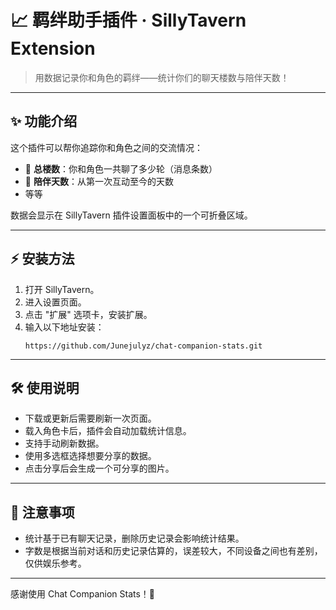 # 📈 羁绊助手插件 · SillyTavern Extension

> 用数据记录你和角色的羁绊——统计你们的聊天楼数与陪伴天数！

---

## ✨ 功能介绍

这个插件可以帮你追踪你和角色之间的交流情况：

- 💬 **总楼数**：你和角色一共聊了多少轮（消息条数）
- 📆 **陪伴天数**：从第一次互动至今的天数
- 等等

数据会显示在 SillyTavern 插件设置面板中的一个可折叠区域。

---

## ⚡ 安装方法

1. 打开 SillyTavern。
2. 进入设置页面。
3. 点击 "扩展" 选项卡，安装扩展。
4. 输入以下地址安装：
   ```
   https://github.com/Junejulyz/chat-companion-stats.git
   ```

---

## 🛠 使用说明

- 下载或更新后需要刷新一次页面。
- 载入角色卡后，插件会自动加载统计信息。
- 支持手动刷新数据。
- 使用多选框选择想要分享的数据。
- 点击分享后会生成一个可分享的图片。

---

## 🧹 注意事项

- 统计基于已有聊天记录，删除历史记录会影响统计结果。
- 字数是根据当前对话和历史记录估算的，误差较大，不同设备之间也有差别，仅供娱乐参考。

---

感谢使用 Chat Companion Stats！🎉

